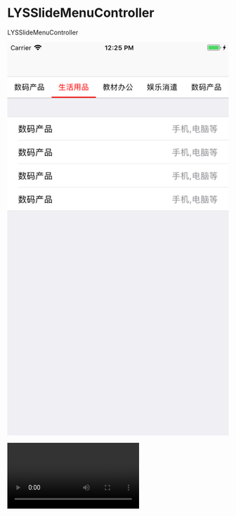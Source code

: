 # LYSSlideMenuController
LYSSlideMenuController

![图片](https://github.com/LIYANGSHUAI/LYSSlideMenuController/blob/master/image2.png)

![小视频](https://github.com/LIYANGSHUAI/LYSSlideMenuController/blob/master/image1.mp4)
